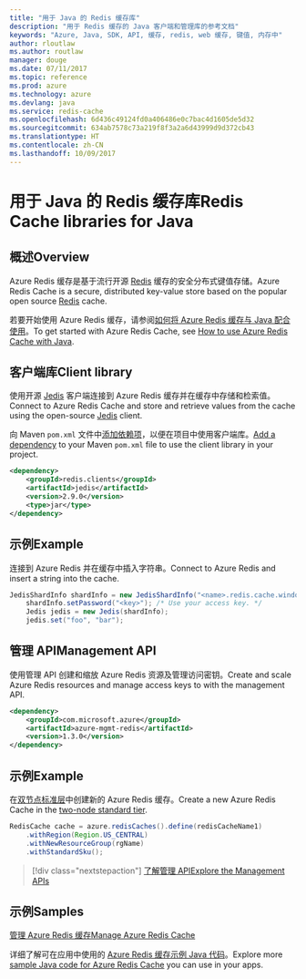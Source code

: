 ```yaml
---
title: "用于 Java 的 Redis 缓存库"
description: "用于 Redis 缓存的 Java 客户端和管理库的参考文档"
keywords: "Azure, Java, SDK, API, 缓存, redis, web 缓存, 键值, 内存中"
author: rloutlaw
ms.author: routlaw
manager: douge
ms.date: 07/11/2017
ms.topic: reference
ms.prod: azure
ms.technology: azure
ms.devlang: java
ms.service: redis-cache
ms.openlocfilehash: 6d436c49124fd0a406486e0c7bac4d1605de5d32
ms.sourcegitcommit: 634ab7578c73a219f8f3a2a6d43999d9d372cb43
ms.translationtype: HT
ms.contentlocale: zh-CN
ms.lasthandoff: 10/09/2017
---
```

# <a name="redis-cache-libraries-for-java"></a><span data-ttu-id="159e3-104">用于 Java 的 Redis 缓存库</span><span class="sxs-lookup"><span data-stu-id="159e3-104">Redis Cache libraries for Java</span></span>

## <a name="overview"></a><span data-ttu-id="159e3-105">概述</span><span class="sxs-lookup"><span data-stu-id="159e3-105">Overview</span></span>

<span data-ttu-id="159e3-106">Azure Redis 缓存是基于流行开源 [Redis](https://redis.io/) 缓存的安全分布式键值存储。</span><span class="sxs-lookup"><span data-stu-id="159e3-106">Azure Redis Cache is a secure, distributed key-value store based on the popular open source [Redis](https://redis.io/) cache.</span></span> 

<span data-ttu-id="159e3-107">若要开始使用 Azure Redis 缓存，请参阅[如何将 Azure Redis 缓存与 Java 配合使用](/azure/redis-cache/cache-java-get-started)。</span><span class="sxs-lookup"><span data-stu-id="159e3-107">To get started with Azure Redis Cache, see [How to use Azure Redis Cache with Java](/azure/redis-cache/cache-java-get-started).</span></span>

## <a name="client-library"></a><span data-ttu-id="159e3-108">客户端库</span><span class="sxs-lookup"><span data-stu-id="159e3-108">Client library</span></span>

<span data-ttu-id="159e3-109">使用开源 [Jedis](https://github.com/xetorthio/jedis) 客户端连接到 Azure Redis 缓存并在缓存中存储和检索值。</span><span class="sxs-lookup"><span data-stu-id="159e3-109">Connect to Azure Redis Cache and store and retrieve values from the cache using the open-source [Jedis](https://github.com/xetorthio/jedis) client.</span></span>  

<span data-ttu-id="159e3-110">向 Maven `pom.xml` 文件中[添加依赖项](https://maven.apache.org/guides/getting-started/index.html#How_do_I_use_external_dependencies)，以便在项目中使用客户端库。</span><span class="sxs-lookup"><span data-stu-id="159e3-110">[Add a dependency](https://maven.apache.org/guides/getting-started/index.html#How_do_I_use_external_dependencies) to your Maven `pom.xml` file to use the client library in your project.</span></span>   

```XML
<dependency>
    <groupId>redis.clients</groupId>
    <artifactId>jedis</artifactId>
    <version>2.9.0</version>
    <type>jar</type>
</dependency>
```

## <a name="example"></a><span data-ttu-id="159e3-111">示例</span><span class="sxs-lookup"><span data-stu-id="159e3-111">Example</span></span>

<span data-ttu-id="159e3-112">连接到 Azure Redis 并在缓存中插入字符串。</span><span class="sxs-lookup"><span data-stu-id="159e3-112">Connect to Azure Redis and insert a string into the cache.</span></span>

```java
JedisShardInfo shardInfo = new JedisShardInfo("<name>.redis.cache.windows.net", 6380, useSsl);
    shardInfo.setPassword("<key>"); /* Use your access key. */
    Jedis jedis = new Jedis(shardInfo);
    jedis.set("foo", "bar");
```

## <a name="management-api"></a><span data-ttu-id="159e3-113">管理 API</span><span class="sxs-lookup"><span data-stu-id="159e3-113">Management API</span></span>

<span data-ttu-id="159e3-114">使用管理 API 创建和缩放 Azure Redis 资源及管理访问密钥。</span><span class="sxs-lookup"><span data-stu-id="159e3-114">Create and scale Azure Redis resources and manage access keys to with the management API.</span></span>

```XML
<dependency>
    <groupId>com.microsoft.azure</groupId>
    <artifactId>azure-mgmt-redis</artifactId>
    <version>1.3.0</version>
</dependency>
```

## <a name="example"></a><span data-ttu-id="159e3-115">示例</span><span class="sxs-lookup"><span data-stu-id="159e3-115">Example</span></span>

<span data-ttu-id="159e3-116">在[双节点标准层](https://azure.microsoft.com/services/cache/)中创建新的 Azure Redis 缓存。</span><span class="sxs-lookup"><span data-stu-id="159e3-116">Create a new Azure Redis Cache in the [two-node standard tier](https://azure.microsoft.com/services/cache/).</span></span> 

```java
RedisCache cache = azure.redisCaches().define(redisCacheName1)
    .withRegion(Region.US_CENTRAL)
    .withNewResourceGroup(rgName)
    .withStandardSku();
```

> [!div class="nextstepaction"]
> [<span data-ttu-id="159e3-117">了解管理 API</span><span class="sxs-lookup"><span data-stu-id="159e3-117">Explore the Management APIs</span></span>](/java/api/overview/azure/rediscache/managementapi)

## <a name="samples"></a><span data-ttu-id="159e3-118">示例</span><span class="sxs-lookup"><span data-stu-id="159e3-118">Samples</span></span>

[<span data-ttu-id="159e3-119">管理 Azure Redis 缓存</span><span class="sxs-lookup"><span data-stu-id="159e3-119">Manage Azure Redis Cache</span></span>](https://github.com/Azure-Samples/redis-java-manage-cache)   

<span data-ttu-id="159e3-120">详细了解可在应用中使用的 [Azure Redis 缓存示例 Java 代码](https://azure.microsoft.com/resources/samples/?platform=java&term=redis)。</span><span class="sxs-lookup"><span data-stu-id="159e3-120">Explore more [sample Java code for Azure Redis Cache](https://azure.microsoft.com/resources/samples/?platform=java&term=redis) you can use in your apps.</span></span>

